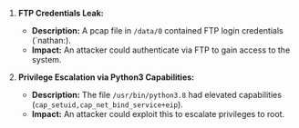 1. **FTP Credentials Leak:**
    
    - **Description:** A pcap file in `/data/0` contained FTP login credentials (`nathan:<REDACTED>).
    - **Impact:** An attacker could authenticate via FTP to gain access to the system.
    
2. **Privilege Escalation via Python3 Capabilities:**
    
    - **Description:** The file `/usr/bin/python3.8` had elevated capabilities (`cap_setuid,cap_net_bind_service+eip`).
    - **Impact:** An attacker could exploit this to escalate privileges to root.